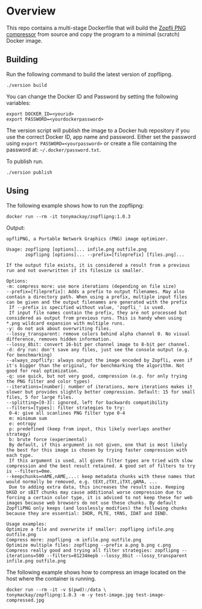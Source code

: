 # Overview
This repo contains a multi-stage Dockerfile that will build the [Zopfli PNG compressor][zopfli] from source and copy the program to a minimal (scratch) Docker image.

## Building
Run the following command to build the latest version of zopflipng.

```
./version build
```

You can change the Docker ID and Password by setting the following variables:

```
export DOCKER_ID=<yourid>
export PASSWORD=<yourdockerpassword>
```

The version script will publish the image to a Docker hub repository if you use the correct Docker ID, app name and password. Either set the password using `export PASSWORD=<yourpassword>` or create a file containing the password at: `~/.docker/password.txt`.

To publish run.

```
./version publish
```

## Using
The following example shows how to run the zopflipng:

```
docker run --rm -it tonymackay/zopflipng:1.0.3
```

Output:
```
opfliPNG, a Portable Network Graphics (PNG) image optimizer.

Usage: zopflipng [options]... infile.png outfile.png
       zopflipng [options]... --prefix=[fileprefix] [files.png]...

If the output file exists, it is considered a result from a previous run and not overwritten if its filesize is smaller.

Options:
-m: compress more: use more iterations (depending on file size)
--prefix=[fileprefix]: Adds a prefix to output filenames. May also contain a directory path. When using a prefix, multiple input files can be given and the output filenames are generated with the prefix
 If --prefix is specified without value, 'zopfli_' is used.
 If input file names contain the prefix, they are not processed but considered as output from previous runs. This is handy when using *.png wildcard expansion with multiple runs.
-y: do not ask about overwriting files.
--lossy_transparent: remove colors behind alpha channel 0. No visual difference, removes hidden information.
--lossy_8bit: convert 16-bit per channel image to 8-bit per channel.
-d: dry run: don't save any files, just see the console output (e.g. for benchmarking)
--always_zopflify: always output the image encoded by Zopfli, even if it's bigger than the original, for benchmarking the algorithm. Not good for real optimization.
-q: use quick, but not very good, compression (e.g. for only trying the PNG filter and color types)
--iterations=[number]: number of iterations, more iterations makes it slower but provides slightly better compression. Default: 15 for small files, 5 for large files.
--splitting=[0-3]: ignored, left for backwards compatibility
--filters=[types]: filter strategies to try:
 0-4: give all scanlines PNG filter type 0-4
 m: minimum sum
 e: entropy
 p: predefined (keep from input, this likely overlaps another strategy)
 b: brute force (experimental)
 By default, if this argument is not given, one that is most likely the best for this image is chosen by trying faster compression with each type.
 If this argument is used, all given filter types are tried with slow compression and the best result retained. A good set of filters to try is --filters=0me.
--keepchunks=nAME,nAME,...: keep metadata chunks with these names that would normally be removed, e.g. tEXt,zTXt,iTXt,gAMA, ... 
 Due to adding extra data, this increases the result size. Keeping bKGD or sBIT chunks may cause additional worse compression due to forcing a certain color type, it is advised to not keep these for web images because web browsers do not use these chunks. By default ZopfliPNG only keeps (and losslessly modifies) the following chunks because they are essential: IHDR, PLTE, tRNS, IDAT and IEND.

Usage examples:
Optimize a file and overwrite if smaller: zopflipng infile.png outfile.png
Compress more: zopflipng -m infile.png outfile.png
Optimize multiple files: zopflipng --prefix a.png b.png c.png
Compress really good and trying all filter strategies: zopflipng --iterations=500 --filters=01234mepb --lossy_8bit --lossy_transparent infile.png outfile.png
```

The following example shows how to compress an image located on the host where the container is running.

```
docker run --rm -it -v $(pwd):/data \
tonymackay/zopflipng:1.0.3 -m -y test-image.jpg test-image-compressed.jpg
```


[zopfli]: https://github.com/google/zopfli